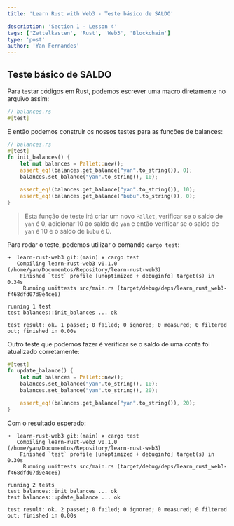 ```yaml
---
title: 'Learn Rust with Web3 - Teste básico de SALDO'

description: 'Section 1 - Lesson 4'
tags: ['Zettelkasten', 'Rust', 'Web3', 'Blockchain']
type: 'post'
author: 'Yan Fernandes'
---
```


## Teste básico de SALDO

Para testar códigos em Rust, podemos escrever uma macro diretamente no arquivo assim:

```rust
// balances.rs
#[test]
```

E então podemos construir os nossos testes para as funções de balances:

```rust
// balances.rs
#[test]
fn init_balances() {
    let mut balances = Pallet::new();
    assert_eq!(balances.get_balance("yan".to_string()), 0);
    balances.set_balance("yan".to_string(), 10);

    assert_eq!(balances.get_balance("yan".to_string()), 10);
    assert_eq!(balances.get_balance("bubu".to_string()), 0);
}
```

> Esta função de teste irá criar um novo `Pallet`, verificar se o saldo de `yan` é 0, adicionar 10 ao saldo de `yan` e
> então verificar se o saldo de `yan` é 10 e o saldo de `bubu` é 0.

Para rodar o teste, podemos utilizar o comando `cargo test`:

```shell
➜  learn-rust-web3 git:(main) ✗ cargo test
   Compiling learn-rust-web3 v0.1.0 (/home/yan/Documentos/Repository/learn-rust-web3)
    Finished `test` profile [unoptimized + debuginfo] target(s) in 0.34s
     Running unittests src/main.rs (target/debug/deps/learn_rust_web3-f468dfd07d9e4ce6)

running 1 test
test balances::init_balances ... ok

test result: ok. 1 passed; 0 failed; 0 ignored; 0 measured; 0 filtered out; finished in 0.00s
```

Outro teste que podemos fazer é verificar se o saldo de uma conta foi atualizado corretamente:

```rust
#[test]
fn update_balance() {
    let mut balances = Pallet::new();
    balances.set_balance("yan".to_string(), 10);
    balances.set_balance("yan".to_string(), 20);

    assert_eq!(balances.get_balance("yan".to_string()), 20);
}
```

Com o resultado esperado:

```shell
➜  learn-rust-web3 git:(main) ✗ cargo test
   Compiling learn-rust-web3 v0.1.0 (/home/yan/Documentos/Repository/learn-rust-web3)
    Finished `test` profile [unoptimized + debuginfo] target(s) in 0.30s
     Running unittests src/main.rs (target/debug/deps/learn_rust_web3-f468dfd07d9e4ce6)

running 2 tests
test balances::init_balances ... ok
test balances::update_balance ... ok

test result: ok. 2 passed; 0 failed; 0 ignored; 0 measured; 0 filtered out; finished in 0.00s
```
